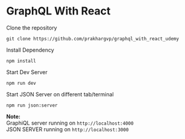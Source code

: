 # GraphQL With React

Clone the repository  
```
git clone https://github.com/prakhargvp/graphql_with_react_udemy
```

Install Dependency 
```
npm install
```

Start Dev Server  
```
npm run dev
```

Start JSON Server on different tab/terminal  
```
npm run json:server
```

**Note:**  
GraphiQL server running on `http://localhost:4000`  
JSON SERVER running on `http://localhost:3000`  
